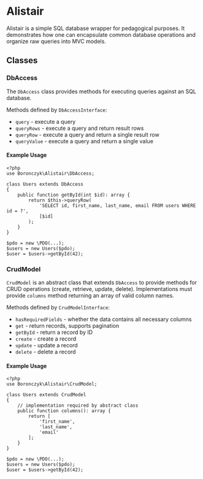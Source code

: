 # Alistair

Alistair is a simple SQL database wrapper for pedagogical purposes. It
demonstrates how one can encapsulate common database operations and organize
raw queries into MVC models.

## Classes

### DbAccess

The `DbAccess` class provides methods for executing queries against an SQL
database.

Methods defined by `DbAccessInterface`:

  * `query` - execute a query
  * `queryRows` - execute a query and return result rows
  * `queryRow` - execute a query and return a single result row
  * `queryValue` - execute a query and return a single value

#### Example Usage
    <?php
    use Boronczyk\Alistair\DbAccess;

    class Users extends DbAccess
    {
        public function getById(int $id): array {
            return $this->queryRow(
                'SELECT id, first_name, last_name, email FROM users WHERE id = ?',
                [$id]
            );
        }
    }

    $pdo = new \PDO(...);
    $users = new Users($pdo);
    $user = $users->getById(42);

### CrudModel

`CrudModel` is an abstract class that extends `DbAccess` to provide methods for CRUD
operations (create, retrieve, update, delete). Implementations must provide `columns`
 method returning an array of valid column names.

Methods defined by `CrudModelInterface`:

  * `hasRequiredFields` - whether the data contains all necessary columns
  * `get` - return records, supports pagination
  * `getById` - return a record by ID
  * `create` - create a record
  * `update` - update a record
  * `delete` - delete a record

#### Example Usage

    <?php
    use Boronczyk\Alistair\CrudModel;

    class Users extends CrudModel
    {
        // implementation required by abstract class
        public function columns(): array {
            return [
                'first_name',
                'last_name',
                'email'
            ];
        }
    }

    $pdo = new \PDO(...);
    $users = new Users($pdo);
    $user = $users->getById(42);


